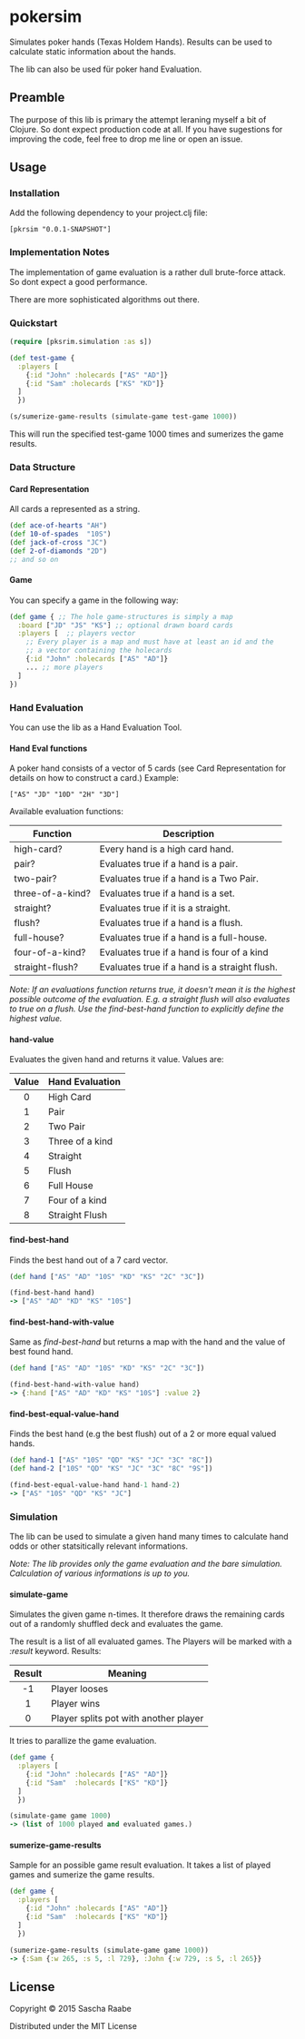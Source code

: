 # pokersim

Simulates poker hands (Texas Holdem Hands). Results can be used to
calculate static information about the hands.

The lib can also be used für poker hand Evaluation.

## Preamble

The purpose of this lib is primary the attempt leraning myself a bit
of Clojure. So dont expect production code at all. If you have
sugestions for improving the code, feel free to drop me line or open
an issue.

## Usage

### Installation

Add the following dependency to your project.clj file:

    [pkrsim "0.0.1-SNAPSHOT"]

### Implementation Notes

The implementation of game evaluation is a rather dull brute-force
attack. So dont expect a good performance.

There are more sophisticated algorithms out there.

### Quickstart

```clojure
(require [pksrim.simulation :as s])

(def test-game {
  :players [
    {:id "John" :holecards ["AS" "AD"]}
    {:id "Sam" :holecards ["KS" "KD"]}
  ]
  })

(s/sumerize-game-results (simulate-game test-game 1000))

```

This will run the specified test-game 1000 times and sumerizes the
game results. 

### Data Structure

#### Card Representation

All cards a represented as a string. 

```clojure
(def ace-of-hearts "AH")
(def 10-of-spades  "10S")
(def jack-of-cross "JC")
(def 2-of-diamonds "2D")
;; and so on
```

#### Game

You can specify a game in the following way:

```clojure
(def game { ;; The hole game-structures is simply a map
  :board ["JD" "JS" "KS"] ;; optional drawn board cards
  :players [  ;; players vector
    ;; Every player is a map and must have at least an id and the
    ;; a vector containing the holecards
    {:id "John" :holecards ["AS" "AD"]}
    ... ;; more players
  ]
})
```

### Hand Evaluation

You can use the lib as a Hand Evaluation Tool.

#### Hand Eval functions

A poker hand consists of a vector of 5 cards (see Card Representation
for details on how to construct a card.) Example:

    ["AS" "JD" "10D" "2H" "3D"]

Available evaluation functions:

Function         | Description
-----------------|------------
high-card?       | Every hand is a high card hand.
pair?            | Evaluates true if a hand is a pair.
two-pair?        | Evaluates true if a hand is a Two Pair.
three-of-a-kind? | Evaluates true if a hand is a set.
straight?        | Evaluates true if it is a straight.
flush?           | Evaluates true if a hand is a flush.
full-house?      | Evaluates true if a hand is a full-house.
four-of-a-kind?  | Evaluates true if a hand is four of a kind
straight-flush?  | Evaluates true if a hand is a straight flush.

_Note: If an evaluations function returns true, it doesn't mean it is
the highest possible outcome of the evaluation. E.g. a straight flush
will also evaluates to true on a flush. Use the find-best-hand
function to explicitly define the highest value._

#### hand-value

Evaluates the given hand and returns it value. Values are:

Value | Hand Evaluation
:----:|----------------
0     | High Card
1     | Pair
2     | Two Pair
3     | Three of a kind
4     | Straight
5     | Flush
6     | Full House
7     | Four of a kind
8     | Straight Flush

#### find-best-hand

Finds the best hand out of a 7 card vector.

```clojure
(def hand ["AS" "AD" "10S" "KD" "KS" "2C" "3C"])

(find-best-hand hand)
-> ["AS" "AD" "KD" "KS" "10S"]
```

#### find-best-hand-with-value

Same as _find-best-hand_ but returns a map with the hand and the value
of best found hand.

```clojure
(def hand ["AS" "AD" "10S" "KD" "KS" "2C" "3C"])

(find-best-hand-with-value hand)
-> {:hand ["AS" "AD" "KD" "KS" "10S"] :value 2}
```

#### find-best-equal-value-hand

Finds the best hand (e.g the best flush) out of a 2 or more equal
valued hands.

```clojure
(def hand-1 ["AS" "10S" "QD" "KS" "JC" "3C" "8C"])
(def hand-2 ["10S" "QD" "KS" "JC" "3C" "8C" "9S"])

(find-best-equal-value-hand hand-1 hand-2)
-> ["AS" "10S" "QD" "KS" "JC"]
```

### Simulation

The lib can be used to simulate a given hand many times to calculate
hand odds or other statsitically relevant informations.

_Note: The lib provides only the game evaluation and the bare
simulation. Calculation of various informations is up to you._

#### simulate-game

Simulates the given game n-times. It therefore draws the remaining
cards out of a randomly shuffled deck and evaluates the game.

The result is a list of all evaluated games. The Players will be
marked with a _:result_ keyword. Results:

Result | Meaning
:-----:|--------
-1     | Player looses
1      | Player wins
0      | Player splits pot with another player

It tries to parallize the game evaluation. 

```clojure
(def game { 
  :players [  
    {:id "John" :holecards ["AS" "AD"]}
    {:id "Sam"  :holecards ["KS" "KD"]}
  ]
  })

(simulate-game game 1000)
-> (list of 1000 played and evaluated games.)
```

#### sumerize-game-results

Sample for an possible game result evaluation. It takes a list of
played games and sumerize the game results.

```clojure
(def game { 
  :players [  
    {:id "John" :holecards ["AS" "AD"]}
    {:id "Sam"  :holecards ["KS" "KD"]}
  ]
  })

(sumerize-game-results (simulate-game game 1000))
-> {:Sam {:w 265, :s 5, :l 729}, :John {:w 729, :s 5, :l 265}}
```

## License

Copyright © 2015 Sascha Raabe

Distributed under the MIT License
